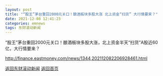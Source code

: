 ```yaml
---
layout: post
title: "“股王”茅台重回2000元关口！酿酒板块多股大涨 北上资金“扫货” 大行情要来？"
date: 2021-12-08 12:41:23
categories: emnews
tags: 东财滚动新闻
---
```


“股王”茅台重回2000元关口！酿酒板块多股大涨，北上资金半天“扫货”A股近60亿，大行情要来？

<http://finance.eastmoney.com/news/1344,202112082206928461.html>

[返回东财滚动新闻](//finews.withounder.com/emnews/)
[返回首页](//finews.withounder.com/)